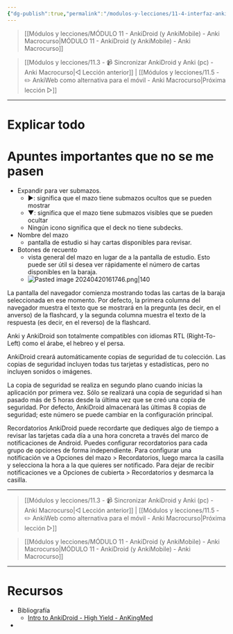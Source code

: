 ```yaml
---
{"dg-publish":true,"permalink":"/modulos-y-lecciones/11-4-interfaz-anki-macrocurso/","noteIcon":"","updated":"2024-05-15T22:20:31.810+02:00"}
---
```



> [[Módulos y lecciones/MÓDULO 11 - AnkiDroid (y AnkiMobile) - Anki Macrocurso\|MÓDULO 11 - AnkiDroid (y AnkiMobile) - Anki Macrocurso]]

> [[Módulos y lecciones/11.3 - 📹 Sincronizar AnkiDroid y Anki (pc) - Anki Macrocurso\|◁ Lección anterior]] | [[Módulos y lecciones/11.5 - ✏️ AnkiWeb como alternativa para el móvil - Anki Macrocurso\|Próxima lección ▷]]

---

# Explicar todo

# Apuntes importantes que no se me pasen
- Expandir para ver submazos.
	- ▶: significa que el mazo tiene submazos ocultos que se pueden mostrar
	- ▼:  significa que el mazo tiene submazos visibles que se pueden ocultar
	- Ningún icono significa que el deck no tiene subdecks.
- Nombre del mazo
	- pantalla de estudio si hay cartas disponibles para revisar.
- Botones de recuento
	- vista general del mazo en lugar de a la pantalla de estudio. Esto puede ser útil si desea ver rápidamente el número de cartas disponibles en la baraja.
	- ![Pasted image 20240420161746.png|140](/img/user/ANEXOS/Pasted%20image%2020240420161746.png)

La pantalla del navegador comienza mostrando todas las cartas de la baraja seleccionada en ese momento. Por defecto, la primera columna del navegador muestra el texto que se mostrará en la pregunta (es decir, en el anverso) de la flashcard, y la segunda columna muestra el texto de la respuesta (es decir, en el reverso) de la flashcard.

Anki y AnkiDroid son totalmente compatibles con idiomas RTL (Right-To-Left) como el árabe, el hebreo y el persa.

AnkiDroid creará automáticamente copias de seguridad de tu colección. Las copias de seguridad incluyen todas tus tarjetas y estadísticas, pero no incluyen sonidos o imágenes.

La copia de seguridad se realiza en segundo plano cuando inicias la aplicación por primera vez. Sólo se realizará una copia de seguridad si han pasado más de 5 horas desde la última vez que se creó una copia de seguridad. Por defecto, AnkiDroid almacenará las últimas 8 copias de seguridad; este número se puede cambiar en la configuración principal.

Recordatorios
AnkiDroid puede recordarte que dediques algo de tiempo a revisar las tarjetas cada día a una hora concreta a través del marco de notificaciones de Android. Puedes configurar recordatorios para cada grupo de opciones de forma independiente. Para configurar una notificación ve a Opciones del mazo > Recordatorios, luego marca la casilla y selecciona la hora a la que quieres ser notificado. Para dejar de recibir notificaciones ve a Opciones de cubierta > Recordatorios y desmarca la casilla.


---

> [[Módulos y lecciones/11.3 - 📹 Sincronizar AnkiDroid y Anki (pc) - Anki Macrocurso\|◁ Lección anterior]] | [[Módulos y lecciones/11.5 - ✏️ AnkiWeb como alternativa para el móvil - Anki Macrocurso\|Próxima lección ▷]]

> [[Módulos y lecciones/MÓDULO 11 - AnkiDroid (y AnkiMobile) - Anki Macrocurso\|MÓDULO 11 - AnkiDroid (y AnkiMobile) - Anki Macrocurso]]

---

# Recursos
- Bibliografía
	- [Intro to AnkiDroid - High Yield - AnKingMed](https://www.youtube.com/watch?v=iuBU_OM9oAM&ab_channel=TheAnKing)
- 